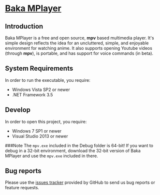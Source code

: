 # [Baka MPlayer](http://bakamplayer.u8sand.net)

## Introduction

Baka MPlayer is a free and open source, **mpv** based multimedia player.
It's simple design reflects the idea for an uncluttered, simple, and enjoyable environment for watching anime.
It also supports opening Youtube videos (through **mpv**), is portable, and has support for voice commands (in beta).

## System Requirements

In order to run the executable, you require:
* Windows Vista SP2 or newer
* .NET Framework 3.5

## Develop

In order to open this project, you require:

* Windows 7 SP1 or newer
* Visual Studio 2013 or newer

###Note
The `mpv.exe` included in the Debug folder is 64-bit!
If you want to debug in a 32-bit environment, download the 32-bit version of
Baka MPlayer and use the `mpv.exe` included in there.

## Bug reports

Please use the [issues tracker](https://github.com/godly-devotion/Baka-MPlayer/issues) provided by GitHub to send us bug reports or
feature requests.
